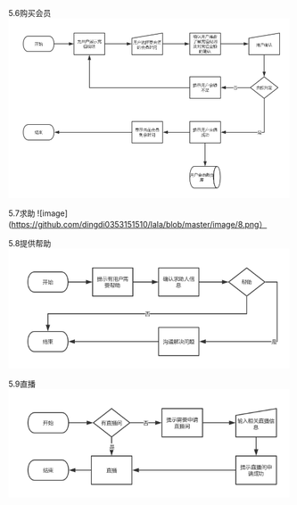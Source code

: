 5.6购买会员
![image](https://github.com/dingdi0353151510/lala/blob/master/image/7.png)

5.7求助
![image](https://github.com/dingdi0353151510/lala/blob/master/image/8.png）

5.8提供帮助
![image](https://github.com/dingdi0353151510/lala/blob/master/image/9.png)

5.9直播
![image](https://github.com/dingdi0353151510/lala/blob/master/image/10.png)

